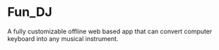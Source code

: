 # Fun_DJ
A fully customizable offline web based app that can convert computer keyboard into any musical instrument.
